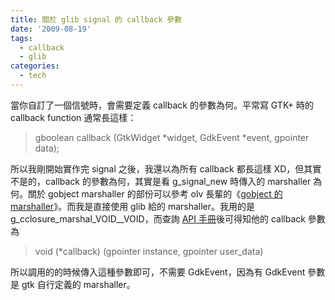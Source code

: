 ```yaml
---
title: 關於 glib signal 的 callback 參數
date: '2009-08-19'
tags:
  - callback
  - glib
categories:
  - tech
---
```

當你自訂了一個信號時，會需要定義 callback 的參數為何。平常寫 GTK+ 時的 callback function 通常長這樣：  

> gboolean callback (GtkWidget \*widget, GdkEvent \*event, gpointer data);

所以我剛開始實作完 signal 之後，我還以為所有 callback 都長這樣 XD，但其實不是的，callback 的參數為何，其實是看 g\_signal\_new 時傳入的 marshaller 為何。關於 gobject marshaller 的部份可以參考 olv 長輩的《[gobject 的 marshaller](http://olvaffe.blogspot.com/2008/01/gobject-marshaller.html)》。而我是直接使用 glib 給的 marshaller。我用的是 g\_cclosure\_marshal\_VOID\_\_VOID，而查詢 [API 手冊](http://library.gnome.org/devel/gobject/unstable/gobject-Closures.html#g-cclosure-marshal-VOID--VOID)後可得知他的 callback 參數為  

> void (\*callback) (gpointer instance, gpointer user\_data)

所以調用的的時候傳入這種參數即可，不需要 GdkEvent，因為有 GdkEvent 參數是 gtk 自行定義的 marshaller。